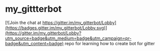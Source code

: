 # my_gittterbot

[![Join the chat at https://gitter.im/my_gitterbot/Lobby](https://badges.gitter.im/my_gitterbot/Lobby.svg)](https://gitter.im/my_gitterbot/Lobby?utm_source=badge&utm_medium=badge&utm_campaign=pr-badge&utm_content=badge)
repo for learning how to create bot for gitter
